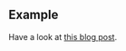 ## Example

Have a look at
[this blog post](http://theimowski.com/blog/2016/10-30-paket-why-command/index.html).
